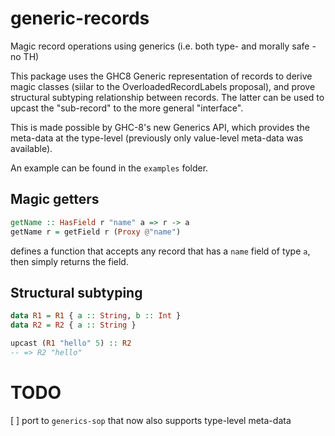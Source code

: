 # generic-records
Magic record operations using generics (i.e. both type- and morally safe - no TH)

This package uses the GHC8 Generic representation of records to derive magic classes (siilar to the OverloadedRecordLabels proposal), and prove structural subtyping relationship between records.
The latter can be used to upcast the "sub-record" to the more general "interface".

This is made possible by GHC-8's new Generics API, which provides the meta-data
at the type-level (previously only value-level meta-data was available).

An example can be found in the `examples` folder.

## Magic getters

```haskell
getName :: HasField r "name" a => r -> a
getName r = getField r (Proxy @"name")
```
defines a function that accepts any record that has a `name` field of type `a`,
then simply returns the field.

## Structural subtyping

```haskell
data R1 = R1 { a :: String, b :: Int }
data R2 = R2 { a :: String }

upcast (R1 "hello" 5) :: R2
-- => R2 "hello"
```

# TODO
[ ] port to `generics-sop` that now also supports type-level meta-data
